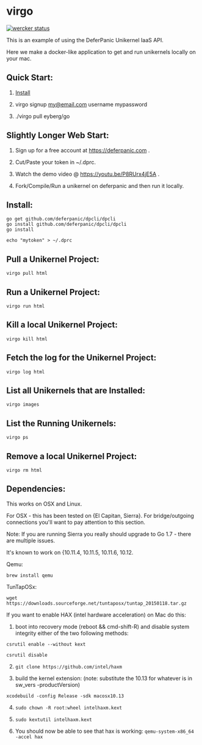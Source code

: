 # virgo

[![wercker status](https://app.wercker.com/status/206b2657533ae49cfc4fe4e42b7cac9b/s/master "wercker status")](https://app.wercker.com/project/byKey/206b2657533ae49cfc4fe4e42b7cac9b)

This is an example of using the DeferPanic Unikernel IaaS API.

Here we make a docker-like application to get and run unikernels locally
on your mac.

## Quick Start:

1) [Install](#install)

2) virgo signup my@email.com username mypassword

3) ./virgo pull eyberg/go

## Slightly Longer Web Start:

1) Sign up for a free account at https://deferpanic.com .

2) Cut/Paste your token in ~/.dprc.

3) Watch the demo video @ https://youtu.be/P8RUrx4jE5A .

4) Fork/Compile/Run a unikernel on deferpanic and then run it locally.

## Install:

```
go get github.com/deferpanic/dpcli/dpcli
go install github.com/deferpanic/dpcli/dpcli
go install

echo "mytoken" > ~/.dprc
```

## Pull a Unikernel Project:

```
virgo pull html
```

## Run a Unikernel Project:

```
virgo run html
```

## Kill a local Unikernel Project:

```
virgo kill html
```

## Fetch the log for the Unikernel Project:

```
virgo log html
```

## List all Unikernels that are Installed:

```
virgo images
```

## List the Running Unikernels:

```
virgo ps
```

## Remove a local Unikernel Project:

```
virgo rm html
```

## Dependencies:
This works on OSX and Linux.

For OSX - this has been tested on {El Capitan, Sierra}. For bridge/outgoing
connections you'll want to pay attention to this section.

Note: If you are running Sierra you really should upgrade to Go 1.7 -
there are multiple issues.

It's known to work on {10.11.4, 10.11.5, 10.11.6, 10.12.

Qemu:

```
brew install qemu
```

TunTapOSx:

```
wget https://downloads.sourceforge.net/tuntaposx/tuntap_20150118.tar.gz
```

If you want to enable HAX (intel hardware acceleration) on Mac do this:

1) boot into recovery mode (reboot && cmd-shift-R) and disable system integrity either of the
two following methods:
```
csrutil enable --without kext
```

```
csrutil disable
```

2) ```git clone https://github.com/intel/haxm```

3) build the kernel extension:
  (note: substitute the 10.13 for whatever is in sw_vers -productVersion)

  ```xcodebuild -config Release -sdk macosx10.13```

4) ```sudo chown -R root:wheel intelhaxm.kext```

5) ```sudo kextutil intelhaxm.kext```

6) You should now be able to see that hax is working:
```qemu-system-x86_64 -accel hax```

